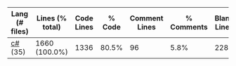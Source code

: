 |Lang (# files)|Lines (% total)|Code Lines|% Code|Comment Lines|% Comments|Blank Lines|% Blank|
| --- | --- | --- | --- | --- | --- | --- | --- |
|[c#](https://github.com/jojo2357/AsciiFuntimeLand/tree/main/statistics/c%23/lines_descending.md) (35)|1660 (100.0%)|1336|80.5%|96|5.8%|228|13.7%|